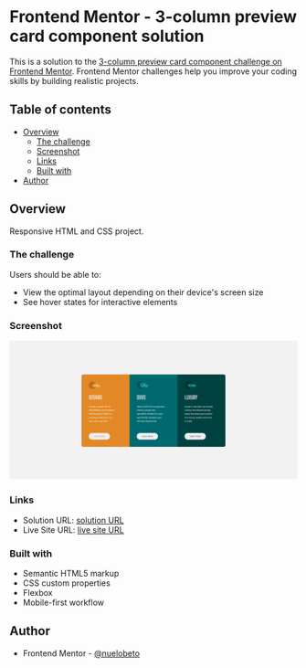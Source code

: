 # Frontend Mentor - 3-column preview card component solution

This is a solution to the [3-column preview card component challenge on Frontend Mentor](https://www.frontendmentor.io/challenges/3column-preview-card-component-pH92eAR2-). Frontend Mentor challenges help you improve your coding skills by building realistic projects.

## Table of contents

- [Overview](#overview)
  - [The challenge](#the-challenge)
  - [Screenshot](#screenshot)
  - [Links](#links)
  - [Built with](#built-with)
- [Author](#author)

## Overview

Responsive HTML and CSS project.

### The challenge

Users should be able to:

- View the optimal layout depending on their device's screen size
- See hover states for interactive elements

### Screenshot

![](./screenshot/3-column-preview-card.PNG)

### Links

- Solution URL: [solution URL]()
- Live Site URL: [live site URL]()

### Built with

- Semantic HTML5 markup
- CSS custom properties
- Flexbox
- Mobile-first workflow

## Author

- Frontend Mentor - [@nuelobeto](https://www.frontendmentor.io/profile/nuelobeto)
